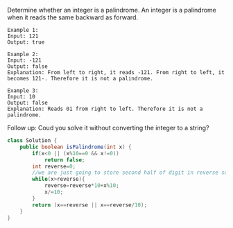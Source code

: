 Determine whether an integer is a palindrome. An integer is a palindrome when it reads the same backward as forward.
```
Example 1:
Input: 121
Output: true

Example 2:
Input: -121
Output: false
Explanation: From left to right, it reads -121. From right to left, it becomes 121-. Therefore it is not a palindrome.

Example 3:
Input: 10
Output: false
Explanation: Reads 01 from right to left. Therefore it is not a palindrome.
```
Follow up:
Coud you solve it without converting the integer to a string?
```java
class Solution {
    public boolean isPalindrome(int x) {
        if(x<0 || (x%10==0 && x!=0))
            return false;
        int reverse=0;
        //we are just going to store second half of digit in reverse so if its equal then palindrome.
        while(x>reverse){
            reverse=reverse*10+x%10;
            x/=10;
        }
        return (x==reverse || x==reverse/10);
    }
}
```
